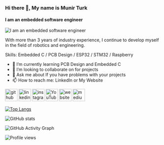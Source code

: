 ### Hi there 👋, My name is Munir Turk
#### I am an embedded software engineer
![I am an embedded software engineer](https://arturssmirnovs.github.io/github-profile-readme-generator/images/banner.png)

With more than 3 years of industry experience, I continue to develop myself in the field of robotics and engineering.

Skills: Embedded C / PCB Design / ESP32 / STM32 / Raspberry

- 🌱 I’m currently learning PCB Design and Embedded C 
- 👯 I’m looking to collaborate on for projects 
- 💬 Ask me about If you have problems with your projects 
- 📫 How to reach me: LinkedIn or My Website 


[<img src='https://cdn.jsdelivr.net/npm/simple-icons@3.0.1/icons/github.svg' alt='github' height='40'>](https://github.com/https://github.com/munirturk)  [<img src='https://cdn.jsdelivr.net/npm/simple-icons@3.0.1/icons/linkedin.svg' alt='linkedin' height='40'>](https://www.linkedin.com/in/https://www.linkedin.com/in/munirturk//)  [<img src='https://cdn.jsdelivr.net/npm/simple-icons@3.0.1/icons/instagram.svg' alt='instagram' height='40'>](https://www.instagram.com/https://www.instagram.com/munirturkofficial//)  [<img src='https://cdn.jsdelivr.net/npm/simple-icons@3.0.1/icons/youtube.svg' alt='YouTube' height='40'>](https://www.youtube.com/channel/https://www.youtube.com/channel/UC2WwZIW3ZBZ9uuFGgxfEO-Q)  [<img src='https://cdn.jsdelivr.net/npm/simple-icons@3.0.1/icons/icloud.svg' alt='website' height='40'>](https://www.munirturk.com.tr/)  [<img src='https://cdn.jsdelivr.net/npm/simple-icons@3.0.1/icons/medium.svg' alt='medium' height='40'>](https://munirturk.medium.com/)  

[![Top Langs](https://github-readme-stats.vercel.app/api/top-langs/?username=https://github.com/munirturk)](https://github.com/anuraghazra/github-readme-stats)

![GitHub stats](https://github-readme-stats.vercel.app/api?username=https://github.com/munirturk&show_icons=true)  

![GitHub Activity Graph](https://activity-graph.herokuapp.com/graph?username=https://github.com/munirturk)  

![Profile views](https://gpvc.arturio.dev/https://github.com/munirturk)  

